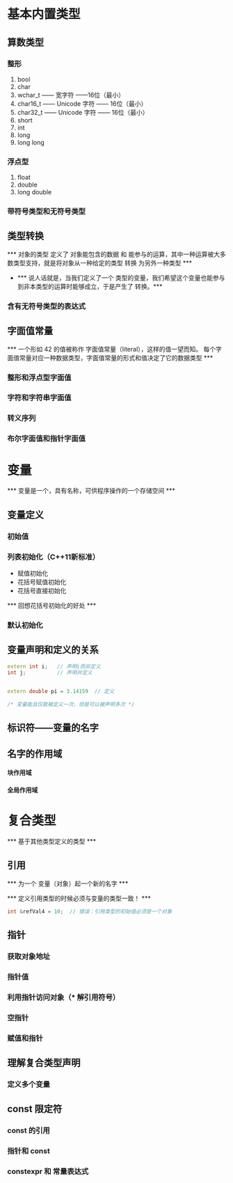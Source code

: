 # 基本内置类型

## 算数类型

### 整形

1. bool
2. char
3. wchar_t —— 宽字符 ——16位（最小）
4. char16_t —— Unicode 字符 —— 16位（最小）
5. char32_t —— Unicode 字符 —— 16位（最小）
6. short
7. int
8. long
9. long long

### 浮点型

1. float
2. double 
3. long double

### 带符号类型和无符号类型



## 类型转换

***  对象的类型 定义了 对象能包含的数据 和 能参与的运算，其中一种运算被大多数类型支持，就是将对象从一种给定的类型 转换 为另外一种类型 ***

- ***  说人话就是，当我们定义了一个 类型的变量，我们希望这个变量也能参与到非本类型的运算时能够成立，于是产生了 转换。***

  

### 含有无符号类型的表达式



## 字面值常量

***  一个形如 42 的值被称作 字面值常量（literal），这样的值一望而知。 每个字面值常量对应一种数据类型，字面值常量的形式和值决定了它的数据类型  ***

### 整形和浮点型字面值

### 字符和字符串字面值

### 转义序列

### 布尔字面值和指针字面值

# 变量

*** 变量是一个，具有名称，可供程序操作的一个存储空间 ***

## 变量定义

### 初始值

### 列表初始化（C++11新标准）

- 赋值初始化
- 花括号赋值初始化
- 花括号直接初始化

*** 回想花括号初始化的好处 ***

### 默认初始化

## 变量声明和定义的关系

```c++
extern int i;	// 声明i而非定义
int j;			// 声明并定义


extern double pi = 3.14159	// 定义
    
/* 变量能且仅能被定义一次，但是可以被声明多次 */
```



## 标识符——变量的名字

## 名字的作用域

#### 块作用域

#### 全局作用域



# 复合类型

*** 基于其他类型定义的类型 ***

## 引用

*** 为一个 变量（对象）起一个新的名字 ***

*** 定义引用类型的时候必须与变量的类型一致！ ***

```c++
int &refVal4 = 10;	// 错误：引用类型的初始值必须是一个对象
```

## 指针

### 获取对象地址

### 指针值

### 利用指针访问对象（* 解引用符号）

### 空指针

### 赋值和指针

###  

## 理解复合类型声明

### 定义多个变量

## const 限定符

### const 的引用

### 指针和 const

### constexpr 和 常量表达式





